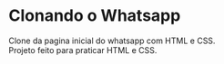 # Clonando o Whatsapp
Clone da pagina inicial do whatsapp com HTML e CSS.  
Projeto feito para praticar HTML e CSS.
